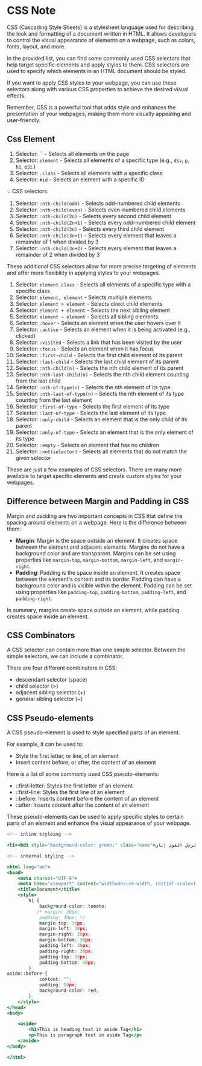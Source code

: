 # CSS Note

CSS (Cascading Style Sheets) is a stylesheet language used for describing the look and formatting of a document written in HTML. It allows developers to control the visual appearance of elements on a webpage, such as colors, fonts, layout, and more.

In the provided list, you can find some commonly used CSS selectors that help target specific elements and apply styles to them. CSS selectors are used to specify which elements in an HTML document should be styled.

If you want to apply CSS styles to your webpage, you can use these selectors along with various CSS properties to achieve the desired visual effects.

Remember, CSS is a powerful tool that adds style and enhances the presentation of your webpages, making them more visually appealing and user-friendly.

## Css Element

1. Selector: `` - Selects all elements on the page
2. Selector: `element` - Selects all elements of a specific type (e.g., `div`, `p`, `h1`, etc.)
3. Selector: `.class` - Selects all elements with a specific class
4. Selector: `#id` - Selects an element with a specific ID

<aside>
💡 CSS selectors

1. Selector: `:nth-child(odd)` - Selects odd-numbered child elements
2. Selector: `:nth-child(even)` - Selects even-numbered child elements
3. Selector: `:nth-child(2n)` - Selects every second child element
4. Selector: `:nth-child(2n+1)` - Selects every odd-numbered child element
5. Selector: `:nth-child(3n)` - Selects every third child element
6. Selector: `:nth-child(3n+1)` - Selects every element that leaves a remainder of 1 when divided by 3
7. Selector: `:nth-child(3n+2)` - Selects every element that leaves a remainder of 2 when divided by 3

These additional CSS selectors allow for more precise targeting of elements and offer more flexibility in applying styles to your webpages.

</aside>

1. Selector: `element.class` - Selects all elements of a specific type with a specific class
2. Selector: `element, element` - Selects multiple elements
3. Selector: `element > element` - Selects direct child elements
4. Selector: `element + element` - Selects the next sibling element
5. Selector: `element ~ element` - Selects all sibling elements
6. Selector: `:hover` - Selects an element when the user hovers over it
7. Selector: `:active` - Selects an element when it is being activated (e.g., clicked)
8. Selector: `:visited` - Selects a link that has been visited by the user
9. Selector: `:focus` - Selects an element when it has focus
10. Selector: `:first-child` - Selects the first child element of its parent
11. Selector: `:last-child` - Selects the last child element of its parent
12. Selector: `:nth-child(n)` - Selects the nth child element of its parent
13. Selector: `:nth-last-child(n)` - Selects the nth child element counting from the last child
14. Selector: `:nth-of-type(n)` - Selects the nth element of its type
15. Selector: `:nth-last-of-type(n)` - Selects the nth element of its type counting from the last element
16. Selector: `:first-of-type` - Selects the first element of its type
17. Selector: `:last-of-type` - Selects the last element of its type
18. Selector: `:only-child` - Selects an element that is the only child of its parent
19. Selector: `:only-of-type` - Selects an element that is the only element of its type
20. Selector: `:empty` - Selects an element that has no children
21. Selector: `:not(selector)` - Selects all elements that do not match the given selector

These are just a few examples of CSS selectors. There are many more available to target specific elements and create custom styles for your webpages.

## Difference between Margin and Padding in CSS

Margin and padding are two important concepts in CSS that define the spacing around elements on a webpage. Here is the difference between them:

- **Margin**: Margin is the space outside an element. It creates space between the element and adjacent elements. Margins do not have a background color and are transparent. Margins can be set using properties like `margin-top`, `margin-bottom`, `margin-left`, and `margin-right`.
- **Padding**: Padding is the space inside an element. It creates space between the element's content and its border. Padding can have a background color and is visible within the element. Padding can be set using properties like `padding-top`, `padding-bottom`, `padding-left`, and `padding-right`.

In summary, margins create space outside an element, while padding creates space inside an element.

## **CSS Combinators**

A CSS selector can contain more than one simple selector. Between the simple selectors, we can include a combinator.

There are four different combinators in CSS:

- descendant selector (space)
- child selector (>)
- adjacent sibling selector (+)
- general sibling selector (~)

## **CSS Pseudo-elements**

A CSS pseudo-element is used to style specified parts of an element.

For example, it can be used to:

- Style the first letter, or line, of an element
- Insert content before, or after, the content of an element

Here is a list of some commonly used CSS pseudo-elements:

- ::first-letter: Styles the first letter of an element
- ::first-line: Styles the first line of an element
- ::before: Inserts content before the content of an element
- ::after: Inserts content after the content of an element

These pseudo-elements can be used to apply specific styles to certain parts of an element and enhance the visual appearance of your webpage.

```jsx
<!-- inline styleing -->

<li><bdi style="background-color: green;" class="name">الرجل القوي إيان</bdi>: arabic name</li>

<!-- internal styling -->

<html lang="en">
<head>
    <meta charset="UTF-8">
    <meta name="viewport" content="width=device-width, initial-scale=1.0">
    <title>Document</title>
    <style>
        h1 {
            background-color: tomato;
           /* margin: 30px;
            padding: 30px; */
            margin-top: 30px;
            margin-left: 30px;
            margin-right: 30px;
            margin-bottom: 30px;
            padding-left: 30px;
            padding-right: 30px;
            padding-top: 30px;
            padding-bottom: 30px;
        }
aside::before {
            content: "";
            padding: 50px;
            background-color: red;
        }
    </style>
</head>
<body>

    <aside>
        <h1>This is heading text in aside Tag</h1>
        <p>This is paragraph text in aside Tag</p>
    </aside>
</body>

</html>

```
